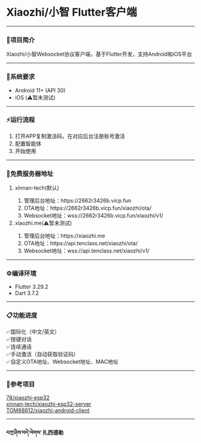 # Xiaozhi/小智 Flutter客户端
***
### 🐣项目简介
Xiaozhi/小智Websocket协议客户端，基于Flutter开发，支持Android和iOS平台
***
### 📱系统要求
- Android 11+ (API 30)
- iOS (⚠️暂未测试)
***
### ⚡️运行流程
1. 打开APP复制激活码，在对应后台注册账号激活
2. 配置智能体
3. 开始使用
***
### 🛜免费服务器地址
<ol>
<li>xinnan-tech(默认)</li>
<ol>
<li>管理后台地址：https://2662r3426b.vicp.fun</li>
<li>OTA地址：https://2662r3426b.vicp.fun/xiaozhi/ota/</li>
<li>Websocket地址：wss://2662r3426b.vicp.fun/xiaozhi/v1/</li>
</ol>
<li>xiaozhi.me(⚠️暂未测试)</li>
<ol>
<li>管理后台地址：https://xiaozhi.me</li>
<li>OTA地址：https://api.tenclass.net/xiaozhi/ota/</li>
<li>Websocket地址：wss://api.tenclass.net/xiaozhi/v1/</li>
</ol>
</ol>

***
### ⚙️编译环境
- Flutter 3.29.2
- Dart 3.7.2
***
### 📋功能进度
✅国际化（中文/英文）
<br/>
✅按键对话
<br/>
✅连续通话
<br/>
✅手动激活（自动获取验证码）
<br/>
✅自定义OTA地址、Websocket地址、MAC地址
*** 
### 💾参考项目
[78/xiaozhi-esp32](https://github.com/78/xiaozhi-esp32)
<br/>
[xinnan-tech/xiaozhi-esp32-server](https://github.com/xinnan-tech/xiaozhi-esp32-server)
<br/>
[TOM88812/xiaozhi-android-client](https://github.com/TOM88812/xiaozhi-android-client)
***
#### བཀྲ་ཤིས་བདེ་ལེགས་ 扎西德勒